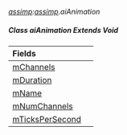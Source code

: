 _[assimp](../../modules/assimp/assimp-module.md):[assimp](../../modules/assimp/assimp-module.md).aiAnimation_
##### Class aiAnimation Extends Void

| Fields | |
|:---|:---|
| [mChannels](assimp-aianimation-mchannels.md) |  |
| [mDuration](assimp-aianimation-mduration.md) |  |
| [mName](assimp-aianimation-mname.md) |  |
| [mNumChannels](assimp-aianimation-mnumchannels.md) |  |
| [mTicksPerSecond](assimp-aianimation-mtickspersecond.md) |  |
